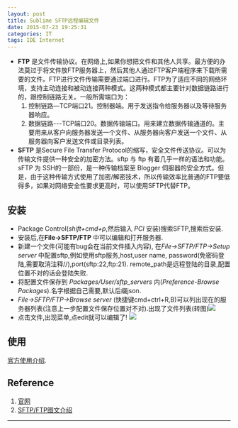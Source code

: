 ```yaml
---
layout: post
title: Sublime SFTP远程编辑文件
date: 2015-07-23 19:25:31
categories: IT
tags: IDE Internet
---
```


- **FTP** 是文件传输协议。在网络上,如果你想把文件和其他人共享。最方便的办法莫过于将文件放FTP服务器上，然后其他人通过FTP客户端程序来下载所需要的文件。FTP进行文件传输需要通过端口进行。FTP为了适应不同的网络环境，支持主动连接和被动连接两种模式。这两种模式都主要针对数据链路进行的，跟控制链路无关。一般所需端口为：
	1. 控制链路—TCP端口21。控制器端。用于发送指令给服务器以及等待服务器响应。
	2. 数据链路---TCP端口20。数据传输端口。用来建立数据传输通道的。主要用来从客户向服务器发送一个文件、从服务器向客户发送一个文件、从服务器向客户发送文件或目录列表。
- **SFTP** 是Secure File Transfer Protocol的缩写，安全文件传送协议。可以为传输文件提供一种安全的加密方法。sftp 与 ftp 有着几乎一样的语法和功能。sFTP 为 SSH的一部份，是一种传输档案至 Blogger 伺服器的安全方式。但是，由于这种传输方式使用了加密/解密技术，所以传输效率比普通的FTP要低得多，如果对网络安全性要求更高时，可以使用SFTP代替FTP。

## 安装
- Package Control(*shift+cmd+p*,然后输入 *PCI* 安装)搜索SFTP,搜索后安装.
- 安装后,在**File->SFTP/FTP** 中可以编辑和打开服务器.
- 新建一个文件(可能有bug会在当前文件插入内容), 在*File->SFTP/FTP->Setup server* 中配置sftp,例如使用sftp服务,host,user name, password(免密码登陆,需要取消注释//),port(sftp:22,ftp:21). remote_path是远程登陆的目录,配置位置不对的话会登陆失败.
- 将配置文件保存到 *Packages/User/sftp_servers* 内(*Preference-Browse Packages*).名字根据自己需要,默认后缀json.
- *File->SFTP/FTP->Browse server* (快捷键cmd+ctrl+R,B)可以列出现在的服务器列表(注意上一步配置文件保存位置对不对).出现了文件列表(转图)![](http://wpjam.qiniudn.com/qiniu/3736/image/310422cb212eca74ed9a844573801461.png?watermark/1/image/aHR0cDovL3dwamFtLnFpbml1ZG4uY29tL3dwamFtL3dhdGVybWFyay5wbmc=/dissolve/100/gravity/SouthEast/dx/10/dy/10|imageView2/2/w/442/h/420)
- 点击文件,出现菜单,点edit就可以编辑了! ![](http://wpjam.qiniudn.com/qiniu/3736/image/a2059b28f29ad7b8298f5ad3eeb0f3f2.png?watermark/1/image/aHR0cDovL3dwamFtLnFpbml1ZG4uY29tL3dwamFtL3dhdGVybWFyay5wbmc=/dissolve/100/gravity/SouthEast/dx/10/dy/10|imageView2/2/w/465/h/218)

## 使用
[官方使用介绍](http://wbond.net/sublime_packages/sftp/usage).


## Reference
1. [官网](http://wbond.net/sublime_packages/sftp)
2. [SFTP/FTP图文介绍](http://nonfu.me/p/1257.html)

------
